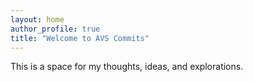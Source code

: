 ```yaml
---
layout: home
author_profile: true
title: "Welcome to AVS Commits"
---
```


This is a space for my thoughts, ideas, and explorations.
